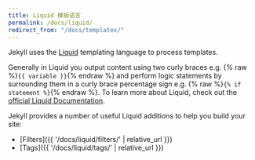 ```yaml
---
title: Liquid 模板语言
permalink: /docs/liquid/
redirect_from: "/docs/templates/"
---
```


Jekyll uses the [Liquid](https://shopify.github.io/liquid/) templating language
to process templates.

Generally in Liquid you output content using two curly braces e.g.
{% raw %}`{{ variable }}`{% endraw %} and perform logic statements by
surrounding them in a curly brace percentage sign e.g.
{% raw %}`{% if statement %}`{% endraw %}. To learn more about Liquid, check
out the [official Liquid Documentation](https://shopify.github.io/liquid/).

Jekyll provides a number of useful Liquid additions to help you build your site:

* [Filters]({{ '/docs/liquid/filters/' | relative_url }})
* [Tags]({{ '/docs/liquid/tags/' | relative_url }})
